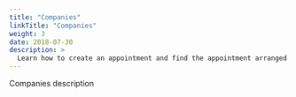 ```yaml
---
title: "Companies"
linkTitle: "Companies"
weight: 3
date: 2018-07-30
description: >
  Learn how to create an appointment and find the appointment arranged
---
```


Companies description

